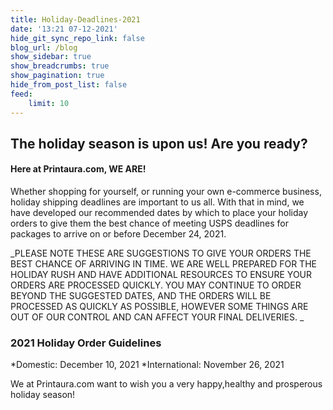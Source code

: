 ```yaml
---
title: Holiday-Deadlines-2021
date: '13:21 07-12-2021'
hide_git_sync_repo_link: false
blog_url: /blog
show_sidebar: true
show_breadcrumbs: true
show_pagination: true
hide_from_post_list: false
feed:
    limit: 10
---
```


## The holiday season is upon us! Are you ready? 
#### Here at Printaura.com, WE ARE! 


Whether shopping for yourself, or running your own e-commerce business, holiday shipping deadlines are important to us all. With that in mind, we have developed our recommended dates by which to place your holiday orders to give them the best chance of meeting USPS deadlines for packages to arrive on or before December 24, 2021.

_PLEASE NOTE THESE ARE SUGGESTIONS TO GIVE YOUR ORDERS THE BEST CHANCE OF ARRIVING IN TIME. WE ARE WELL PREPARED FOR THE HOLIDAY RUSH AND HAVE ADDITIONAL RESOURCES TO ENSURE YOUR ORDERS ARE PROCESSED QUICKLY. YOU MAY CONTINUE TO ORDER BEYOND THE SUGGESTED DATES, AND THE ORDERS WILL BE PROCESSED AS QUICKLY AS POSSIBLE, HOWEVER SOME THINGS ARE OUT OF OUR CONTROL AND CAN AFFECT YOUR FINAL DELIVERIES. _


### 2021 Holiday Order Guidelines
*Domestic: December 10, 2021
*International: November 26, 2021
	

We at Printaura.com want to wish you a very happy,healthy and prosperous holiday season!
